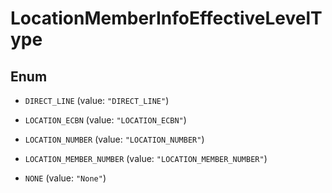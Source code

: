 

# LocationMemberInfoEffectiveLevelType

## Enum


* `DIRECT_LINE` (value: `"DIRECT_LINE"`)

* `LOCATION_ECBN` (value: `"LOCATION_ECBN"`)

* `LOCATION_NUMBER` (value: `"LOCATION_NUMBER"`)

* `LOCATION_MEMBER_NUMBER` (value: `"LOCATION_MEMBER_NUMBER"`)

* `NONE` (value: `"None"`)



